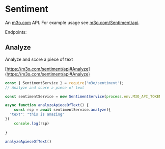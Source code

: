 # Sentiment

An [m3o.com](https://m3o.com) API. For example usage see [m3o.com/Sentiment/api](https://m3o.com/Sentiment/api).

Endpoints:

## Analyze

Analyze and score a piece of text


[https://m3o.com/sentiment/api#Analyze](https://m3o.com/sentiment/api#Analyze)

```js
const { SentimentService } = require('m3o/sentiment');
// Analyze and score a piece of text

const sentimentService = new SentimentService(process.env.M3O_API_TOKEN)

async function analyzeApieceOfText() {
	const rsp = await sentimentService.analyze({
  "text": "this is amazing"
})
	console.log(rsp)
	
}

analyzeApieceOfText()
```
